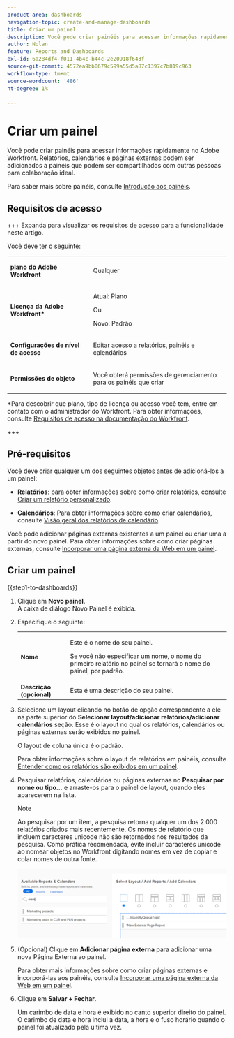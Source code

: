 ```yaml
---
product-area: dashboards
navigation-topic: create-and-manage-dashboards
title: Criar um painel
description: Você pode criar painéis para acessar informações rapidamente no Adobe Workfront. Relatórios, calendários e páginas externas podem ser adicionados a painéis que podem ser compartilhados com outras pessoas para colaboração ideal.
author: Nolan
feature: Reports and Dashboards
exl-id: 6a284df4-f011-4b4c-b44c-2e20918f643f
source-git-commit: 4572ea9bb0679c599a55d5a87c1397c7b819c963
workflow-type: tm+mt
source-wordcount: '486'
ht-degree: 1%

---
```


# Criar um painel

<!--Audited: 01/2024-->

Você pode criar painéis para acessar informações rapidamente no Adobe Workfront. Relatórios, calendários e páginas externas podem ser adicionados a painéis que podem ser compartilhados com outras pessoas para colaboração ideal.

Para saber mais sobre painéis, consulte [Introdução aos painéis](../../../reports-and-dashboards/dashboards/understanding-dashboards/get-started-dashboards.md).

## Requisitos de acesso

+++ Expanda para visualizar os requisitos de acesso para a funcionalidade neste artigo.

Você deve ter o seguinte:

<table style="table-layout:auto">
 <col> 
 </col> 
 <col> 
 </col> 
 <tbody> 
  <tr> 
   <td> <p><strong>plano do Adobe Workfront</strong></p> </td> 
   <td>Qualquer</td> 
  </tr> 
  <tr> 
   <td> <p><strong>Licença da Adobe Workfront*</strong></p> </td> 
   <td> <p>Atual: Plano </p>
   Ou
   <p>Novo: Padrão </p> </td> 
  </tr> 
  <tr> 
   <td><strong>Configurações de nível de acesso</strong> </td> 
   <td> <p>Editar acesso a relatórios, painéis e calendários</p> </td> 
  </tr> 
  <tr> 
   <td> <p><strong>Permissões de objeto</strong> </p> </td> 
   <td> <p>Você obterá permissões de gerenciamento para os painéis que criar</p> </td> 
  </tr> 
 </tbody> 
</table>

*Para descobrir que plano, tipo de licença ou acesso você tem, entre em contato com o administrador do Workfront. Para obter informações, consulte [Requisitos de acesso na documentação do Workfront](/help/quicksilver/administration-and-setup/add-users/access-levels-and-object-permissions/access-level-requirements-in-documentation.md).

+++

## Pré-requisitos

Você deve criar qualquer um dos seguintes objetos antes de adicioná-los a um painel:

* **Relatórios**: para obter informações sobre como criar relatórios, consulte [Criar um relatório personalizado](../../../reports-and-dashboards/reports/creating-and-managing-reports/create-custom-report.md).

* **Calendários**: Para obter informações sobre como criar calendários, consulte [Visão geral dos relatórios de calendário](../../../reports-and-dashboards/reports/calendars/calendar-reports-overview.md).

Você pode adicionar páginas externas existentes a um painel ou criar uma a partir do novo painel. Para obter informações sobre como criar páginas externas, consulte [Incorporar uma página externa da Web em um painel](../../../reports-and-dashboards/dashboards/creating-and-managing-dashboards/embed-external-web-page-dashboard.md).

## Criar um painel

{{step1-to-dashboards}}

1. Clique em **Novo painel**.\
   A caixa de diálogo Novo Painel é exibida.

1. Especifique o seguinte:

   <table style="table-layout:auto">
    <col>
    <col>
    <tbody>
     <tr>
      <td role="rowheader"><strong>Nome</strong></td>
      <td><p>Este é o nome do seu painel.</p><p>Se você não especificar um nome, o nome do primeiro relatório no painel se tornará o nome do painel, por padrão.</p></td>
     </tr>
     <tr>
      <td role="rowheader"><strong>Descrição (opcional)</strong></td>
      <td>Esta é uma descrição do seu painel.</td>
     </tr>
    </tbody>
   </table>

1. Selecione um layout clicando no botão de opção correspondente a ele na parte superior do **Selecionar layout/adicionar relatórios/adicionar calendários** seção. Esse é o layout no qual os relatórios, calendários ou páginas externas serão exibidos no painel.

   O layout de coluna única é o padrão.

   Para obter informações sobre o layout de relatórios em painéis, consulte [Entender como os relatórios são exibidos em um painel](../../../reports-and-dashboards/dashboards/understanding-dashboards/understand-how-reports-display-dashboard.md).

   <!--
   Consider adding the information from this article above here, at some point, instead of linking to it.)
   -->

1. Pesquisar relatórios, calendários ou páginas externas no **Pesquisar por nome ou tipo...** e arraste-os para o painel de layout, quando eles aparecerem na lista.

   >[!NOTE]
   >
   >Ao pesquisar por um item, a pesquisa retorna qualquer um dos 2.000 relatórios criados mais recentemente. Os nomes de relatório que incluem caracteres unicode não são retornados nos resultados da pesquisa. Como prática recomendada, evite incluir caracteres unicode ao nomear objetos no Workfront digitando nomes em vez de copiar e colar nomes de outra fonte.

   ![Pesquisar relatórios](assets/qs-new-dashboard-ui-0722.png)

1. (Opcional) Clique em **Adicionar página externa** para adicionar uma nova Página Externa ao painel.

   Para obter mais informações sobre como criar páginas externas e incorporá-las aos painéis, consulte [Incorporar uma página externa da Web em um painel](../../../reports-and-dashboards/dashboards/creating-and-managing-dashboards/embed-external-web-page-dashboard.md).

1. Clique em **Salvar + Fechar**.

   Um carimbo de data e hora é exibido no canto superior direito do painel. O carimbo de data e hora inclui a data, a hora e o fuso horário quando o painel foi atualizado pela última vez.
